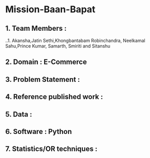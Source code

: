 # Mission-Baan-Bapat
## 1. Team Members : 
..1. Akansha,Jatin Sethi,Khongbantabam Robinchandra, Neelkamal Sahu,Prince Kumar, Samarth, Smiriti and Sitanshu
   
## 2. Domain : E-Commerce

## 3. Problem Statement :

## 4. Reference published work :

## 5. Data :

## 6. Software : Python

## 7. Statistics/OR techniques :
   
